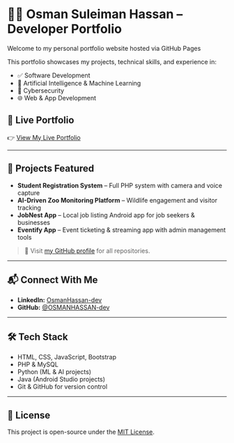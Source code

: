 # 🧑‍💻 Osman Suleiman Hassan – Developer Portfolio

Welcome to my personal portfolio website hosted via GitHub Pages

This portfolio showcases my projects, technical skills, and experience in:
- ✅ Software Development
- 🤖 Artificial Intelligence & Machine Learning
- 🔐 Cybersecurity
- 🌐 Web & App Development

## 🔗 Live Portfolio

👉 [View My Live Portfolio](https://OSMANHASSAN-dev.github.io)

---

## 📁 Projects Featured
- **Student Registration System** – Full PHP system with camera and voice capture  
- **AI-Driven Zoo Monitoring Platform** – Wildlife engagement and visitor tracking  
- **JobNest App** – Local job listing Android app for job seekers & businesses  
- **Eventify App** – Event ticketing & streaming app with admin management tools  

> 💼 Visit [my GitHub profile](https://github.com/OSMANHASSAN-dev) for all repositories.

---

## 📬 Connect With Me

- **LinkedIn:** [OsmanHassan-dev](https://www.linkedin.com/in/osmanhassan-dev)
- **GitHub:** [@OSMANHASSAN-dev](https://github.com/OSMANHASSAN-dev)

---

## 🛠️ Tech Stack
- HTML, CSS, JavaScript, Bootstrap  
- PHP & MySQL  
- Python (ML & AI projects)  
- Java (Android Studio projects)  
- Git & GitHub for version control

---

## 📄 License

This project is open-source under the [MIT License](LICENSE).
